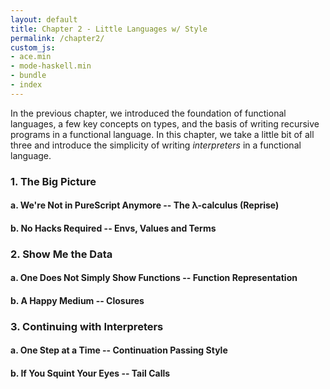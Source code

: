 ```yaml
---
layout: default
title: Chapter 2 - Little Languages w/ Style
permalink: /chapter2/
custom_js:
- ace.min
- mode-haskell.min
- bundle
- index
---
```

In the previous chapter, we introduced the foundation of functional languages, a few key concepts on types, and the basis of writing recursive programs in a functional language. In this chapter, we take a little bit of all three and introduce the simplicity of writing *interpreters* in a functional language.

### 1. The Big Picture

#### a. We're Not in PureScript Anymore -- The λ-calculus (Reprise)
<!--
Thank you Alonzo Church
Turing complete
-->

#### b. No Hacks Required -- Envs, Values and Terms
<!--
obviously
interpreter goes here
show what it can do (factorial)
-->

### 2. Show Me the Data

#### a. One Does Not Simply Show Functions -- Function Representation
<!--
Why can't we show functions?
show how other languages do it (haskell, racket, javascript)
-->
#### b. A Happy Medium -- Closures
<!--
The essence of a function (pieces)
interpreter goes here (little changes only)
-->

### 3. Continuing with Interpreters

#### a. One Step at a Time -- Continuation Passing Style
<!-- 
What is a continuation
Convert a few basic function
-->
#### b. If You Squint Your Eyes -- Tail Calls
<!--
calling in tail position
graze on what writing in this way looks like
interpreter goes here
-->
